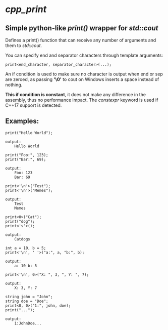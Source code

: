 # ***cpp_print***
## Simple python-like *print()* wrapper for *std::cout*

Defines a print() function that can receive
any number of arguments and them to *std::cout*.

You can specify end and separator
characters through template arguments:

```
print<end_character, separator_character>(...);
```

An if condition is used to make sure no character
is output when end or sep are zeroed, as passing **'\0'**
to cout on Windows inserts a space instead of nothing.

**This if condition is constant**, it does not make any
difference in the assembly, thus no performance impact.
The *constexpr* keyword is used if C++17 support is detected.

## Examples:
```
print("Hello World");

output:
    Hello World
```
```
print("Foo:", 123);
print("Bar:", 69);

output:
    Foo: 123
    Bar: 69
```
```
print<'\n'>("Test");
print<'\n'>("Memes");

output:
    Test
    Memes
```
```
print<0>("Cat");
print("dog");
print<'s'>();

output:
    Catdogs
```
```
int a = 10, b = 5;
print<'\n', ' '>("a:", a, "b:", b);

output:
    a: 10 b: 5
```
```
print<'\n', 0>("X: ", 3, ", Y: ", 7);

output:
    X: 3, Y: 7
```
```
string john = "John";
string doe = "Doe";
print<0, 0>("1:", john, doe);
print("...");

output:
    1:JohnDoe...
```
